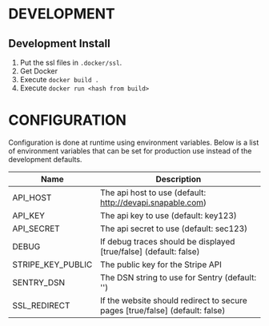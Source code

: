 # DEVELOPMENT #

## Development Install ##

1. Put the ssl files in ``.docker/ssl``.
2. Get Docker
3. Execute ``docker build .``
4. Execute ``docker run <hash from build>``

# CONFIGURATION #

Configuration is done at runtime using environment variables. Below is a list of
environment variables that can be set for production use instead of the development
defaults.

| Name                          | Description
|-------------------------------|-----------------------------------------------------------------------------
| API_HOST                      | The api host to use (default: http://devapi.snapable.com)
| API_KEY                       | The api key to use (default: key123)
| API_SECRET                    | The api secret to use (default: sec123)
| DEBUG                         | If debug traces should be displayed [true/false] (default: false)
| STRIPE_KEY_PUBLIC             | The public key for the Stripe API
| SENTRY_DSN                    | The DSN string to use for Sentry (default: '')
| SSL_REDIRECT                  | If the website should redirect to secure pages [true/false] (default: false)